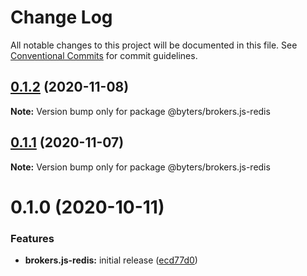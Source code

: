 # Change Log

All notable changes to this project will be documented in this file.
See [Conventional Commits](https://conventionalcommits.org) for commit guidelines.

## [0.1.2](https://github.com/BytersProject/brokers.js/compare/@byters/brokers.js-redis@0.1.1...@byters/brokers.js-redis@0.1.2) (2020-11-08)

**Note:** Version bump only for package @byters/brokers.js-redis





## [0.1.1](https://github.com/BytersProject/brokers.js/compare/@byters/brokers.js-redis@0.1.0...@byters/brokers.js-redis@0.1.1) (2020-11-07)

**Note:** Version bump only for package @byters/brokers.js-redis





# 0.1.0 (2020-10-11)


### Features

* **brokers.js-redis:** initial release ([ecd77d0](https://github.com/BytersProject/brokers.js/commit/ecd77d0a84c539dfeb40416782ed990edc037c6e))
